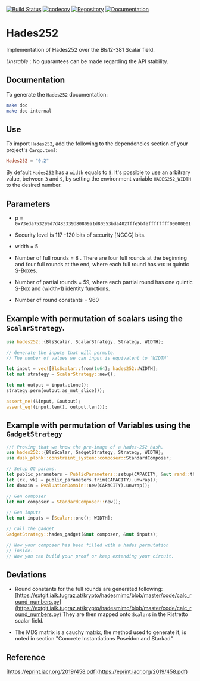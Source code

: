 [![Build Status](https://travis-ci.com/dusk-network/Hades252.svg?branch=master)](https://travis-ci.com/dusk-network/Hades252)
[![codecov](https://codecov.io/gh/dusk-network/Hades252/branch/master/graph/badge.svg)](https://codecov.io/gh/dusk-network/Hades252)
[![Repository](https://dusk-network.github.io/Hades252/repo-badge.svg)](https://github.com/dusk-network/Hades252)
[![Documentation](https://dusk-network.github.io/Hades252/badge.svg)](https://dusk-network.github.io/Hades252/index.html)

# Hades252

Implementation of Hades252 over the Bls12-381 Scalar field.

*Unstable* : No guarantees can be made regarding the API stability.

## Documentation

To generate the `Hades252` documentation:

```sh
make doc
make doc-internal
```

## Use

To import `Hades252`, add the following to the dependencies section of your project's `Cargo.toml`:

```toml
Hades252 = "0.2"
```

By default `Hades252` has a `width` equals to `5`.
It's possible to use an arbitrary value, between `3` and `9`, by setting the
environment variable `HADES252_WIDTH` to the desired number.

## Parameters

- p = `0x73eda753299d7d483339d80809a1d80553bda402fffe5bfeffffffff00000001`

- Security level is 117 -120 bits of security [NCCG] bits.

- width = 5

- Number of full rounds = 8 . There are four full rounds at the beginning and four full rounds at the end,
where each full round has `WIDTH` quintic S-Boxes.

- Number of partial rounds = 59, where each partial round has one quintic S-Box and (width-1) identity functions.

- Number of round constants = 960

## Example with permutation of scalars using the `ScalarStrategy`.
```rust
use hades252::{BlsScalar, ScalarStrategy, Strategy, WIDTH};

// Generate the inputs that will permute.
// The number of values we can input is equivalent to `WIDTH`

let input = vec![BlsScalar::from(1u64); hades252::WIDTH];
let mut strategy = ScalarStrategy::new();

let mut output = input.clone();
strategy.perm(output.as_mut_slice());

assert_ne!(&input, &output);
assert_eq!(input.len(), output.len());

```

## Example with permutation of Variables using the `GadgetStrategy`
```rust
//! Proving that we know the pre-image of a hades-252 hash.
use hades252::{BlsScalar, GadgetStrategy, Strategy, WIDTH};
use dusk_plonk::constraint_system::composer::StandardComposer;

// Setup OG params.
let public_parameters = PublicParameters::setup(CAPACITY, &mut rand::thread_rng()).unwrap();
let (ck, vk) = public_parameters.trim(CAPACITY).unwrap();
let domain = EvaluationDomain::new(CAPACITY).unwrap();

// Gen composer
let mut composer = StandardComposer::new();

// Gen inputs
let mut inputs = [Scalar::one(); WIDTH];

// Call the gadget
GadgetStrategy::hades_gadget(&mut composer, &mut inputs);

// Now your composer has been filled with a hades permutation
// inside.
// Now you can build your proof or keep extending your circuit.
```

## Deviations

- Round constants for the full rounds are generated following: [https://extgit.iaik.tugraz.at/krypto/hadesmimc/blob/master/code/calc_round_numbers.py](https://extgit.iaik.tugraz.at/krypto/hadesmimc/blob/master/code/calc_round_numbers.py)
They are then mapped onto `Scalar`s in the Ristretto scalar field.

- The MDS matrix is a cauchy matrix, the method used to generate it, is noted in section "Concrete Instantiations Poseidon and Starkad"

## Reference

[https://eprint.iacr.org/2019/458.pdf](https://eprint.iacr.org/2019/458.pdf)
